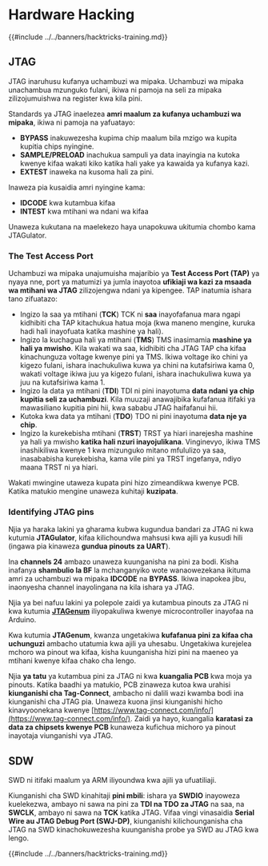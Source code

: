# Hardware Hacking

{{#include ../../banners/hacktricks-training.md}}

## JTAG

JTAG inaruhusu kufanya uchambuzi wa mipaka. Uchambuzi wa mipaka unachambua mzunguko fulani, ikiwa ni pamoja na seli za mipaka zilizojumuishwa na register kwa kila pini.

Standards ya JTAG inaelezea **amri maalum za kufanya uchambuzi wa mipaka**, ikiwa ni pamoja na yafuatayo:

- **BYPASS** inakuwezesha kupima chip maalum bila mzigo wa kupita kupitia chips nyingine.
- **SAMPLE/PRELOAD** inachukua sampuli ya data inayingia na kutoka kwenye kifaa wakati kiko katika hali yake ya kawaida ya kufanya kazi.
- **EXTEST** inaweka na kusoma hali za pini.

Inaweza pia kusaidia amri nyingine kama:

- **IDCODE** kwa kutambua kifaa
- **INTEST** kwa mtihani wa ndani wa kifaa

Unaweza kukutana na maelekezo haya unapokuwa ukitumia chombo kama JTAGulator.

### The Test Access Port

Uchambuzi wa mipaka unajumuisha majaribio ya **Test Access Port (TAP)** ya nyaya nne, port ya matumizi ya jumla inayotoa **ufikiaji wa kazi za msaada wa mtihani wa JTAG** zilizojengwa ndani ya kipengee. TAP inatumia ishara tano zifuatazo:

- Ingizo la saa ya mtihani (**TCK**) TCK ni **saa** inayofafanua mara ngapi kidhibiti cha TAP kitachukua hatua moja (kwa maneno mengine, kuruka hadi hali inayofuata katika mashine ya hali).
- Ingizo la kuchagua hali ya mtihani (**TMS**) TMS inasimamia **mashine ya hali ya mwisho**. Kila wakati wa saa, kidhibiti cha JTAG TAP cha kifaa kinachunguza voltage kwenye pini ya TMS. Ikiwa voltage iko chini ya kigezo fulani, ishara inachukuliwa kuwa ya chini na kutafsiriwa kama 0, wakati voltage ikiwa juu ya kigezo fulani, ishara inachukuliwa kuwa ya juu na kutafsiriwa kama 1.
- Ingizo la data ya mtihani (**TDI**) TDI ni pini inayotuma **data ndani ya chip kupitia seli za uchambuzi**. Kila muuzaji anawajibika kufafanua itifaki ya mawasiliano kupitia pini hii, kwa sababu JTAG haifafanui hii.
- Kutoka kwa data ya mtihani (**TDO**) TDO ni pini inayotuma **data nje ya chip**.
- Ingizo la kurekebisha mtihani (**TRST**) TRST ya hiari inarejesha mashine ya hali ya mwisho **katika hali nzuri inayojulikana**. Vinginevyo, ikiwa TMS inashikiliwa kwenye 1 kwa mizunguko mitano mfululizo ya saa, inasababisha kurekebisha, kama vile pini ya TRST ingefanya, ndiyo maana TRST ni ya hiari.

Wakati mwingine utaweza kupata pini hizo zimeandikwa kwenye PCB. Katika matukio mengine unaweza kuhitaji **kuzipata**.

### Identifying JTAG pins

Njia ya haraka lakini ya gharama kubwa kugundua bandari za JTAG ni kwa kutumia **JTAGulator**, kifaa kilichoundwa mahsusi kwa ajili ya kusudi hili (ingawa pia kinaweza **gundua pinouts za UART**).

Ina **channels 24** ambazo unaweza kuunganisha na pini za bodi. Kisha inafanya **shambulio la BF** la mchanganyiko wote wanaowezekana ikituma amri za uchambuzi wa mipaka **IDCODE** na **BYPASS**. Ikiwa inapokea jibu, inaonyesha channel inayolingana na kila ishara ya JTAG.

Njia ya bei nafuu lakini ya polepole zaidi ya kutambua pinouts za JTAG ni kwa kutumia [**JTAGenum**](https://github.com/cyphunk/JTAGenum/) iliyopakuliwa kwenye microcontroller inayofaa na Arduino.

Kwa kutumia **JTAGenum**, kwanza ungetakiwa **kufafanua pini za kifaa cha uchunguzi** ambacho utatumia kwa ajili ya uhesabu. Ungetakiwa kurejelea mchoro wa pinout wa kifaa, kisha kuunganisha hizi pini na maeneo ya mtihani kwenye kifaa chako cha lengo.

Njia **ya tatu** ya kutambua pini za JTAG ni kwa **kuangalia PCB** kwa moja ya pinouts. Katika baadhi ya matukio, PCB zinaweza kutoa kwa urahisi **kiunganishi cha Tag-Connect**, ambacho ni dalili wazi kwamba bodi ina kiunganishi cha JTAG pia. Unaweza kuona jinsi kiunganishi hicho kinavyoonekana kwenye [https://www.tag-connect.com/info/](https://www.tag-connect.com/info/). Zaidi ya hayo, kuangalia **karatasi za data za chipsets kwenye PCB** kunaweza kufichua michoro ya pinout inayotaja viunganishi vya JTAG.

## SDW

SWD ni itifaki maalum ya ARM iliyoundwa kwa ajili ya ufuatiliaji.

Kiunganishi cha SWD kinahitaji **pini mbili**: ishara ya **SWDIO** inayoweza kuelekezwa, ambayo ni sawa na pini za **TDI na TDO za JTAG** na saa, na **SWCLK**, ambayo ni sawa na **TCK** katika JTAG. Vifaa vingi vinasaidia **Serial Wire au JTAG Debug Port (SWJ-DP)**, kiunganishi kilichounganisha cha JTAG na SWD kinachokuwezesha kuunganisha probe ya SWD au JTAG kwa lengo.

{{#include ../../banners/hacktricks-training.md}}
